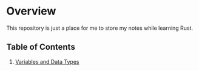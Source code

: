 # Overview
This repository is just a place for me to store my notes while learning Rust.

## Table of Contents
1. [Variables and Data Types](learning_variables/src/main.rs)